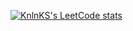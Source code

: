 [![KnlnKS's LeetCode stats](https://leetcode-stats-six.vercel.app/?username=mwtopgroup)](https://github.com/KnlnKS/leetcode-stats)
